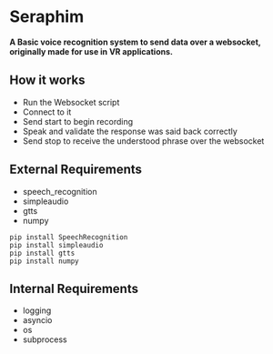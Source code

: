 # Seraphim
**A Basic voice recognition system to send data over a websocket, originally made for use in VR applications.**

## How it works
- Run the Websocket script
- Connect to it
- Send start to begin recording
- Speak and validate the response was said back correctly
- Send stop to receive the understood phrase over the websocket

## External Requirements
- speech_recognition
- simpleaudio
- gtts
- numpy

```
pip install SpeechRecognition
pip install simpleaudio
pip install gtts
pip install numpy
```
## Internal Requirements
- logging
- asyncio
- os
- subprocess
